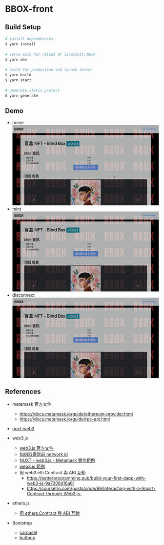 # BBOX-front

## Build Setup

```bash
# install dependencies
$ yarn install

# serve with hot reload at localhost:3000
$ yarn dev

# build for production and launch server
$ yarn build
$ yarn start

# generate static project
$ yarn generate
```

## Demo
- home
![home](./demo/home.gif)
- mint
![mint](./demo/mint.gif)
- disconnect
![disconnect](./demo/disconnect.gif)

## References

- metamask 官方文件

  - https://docs.metamask.io/guide/ethereum-provider.html
  - https://docs.metamask.io/guide/rpc-api.html

- [nuxt-web3](https://github.com/bl0cknumber/nuxt-web3/blob/master/example/pages/index.vue)

- web3.js

  - [web3.js 官方文件](https://web3js.readthedocs.io/en/v1.7.0/web3-eth-contract.html)
  - [如何取得當前 network id](https://web3js.readthedocs.io/en/v1.2.11/web3-eth-net.html)
  - [NUXT - web3.js - Metamask 實作範例](https://blog.benjaminazoulay.com/connect-to-your-nuxt-app-with-metamask-using-web3js)
  - [web3.js 範例](https://ithelp.ithome.com.tw/articles/10278789)
  - 用 web3.eth.Contract 與 ABI 互動
    - https://betterprogramming.pub/build-your-first-dapp-with-web3-js-9a7306d16a61
    - https://coursetro.com/posts/code/99/Interacting-with-a-Smart-Contract-through-Web3.js-

- ethers.js

  - [用 ethers.Contract 與 ABI 互動](https://javascript.plainenglish.io/fullstack-nft-minting-dapp-using-next-js-hardhat-ethers-js-alchemy-metamask-and-tailwindcss-145e0ef41d26)

- Bootstrap
  - [carousel](https://getbootstrap.com/docs/4.1/components/carousel)
  - [buttons](https://getbootstrap.com/docs/4.0/components/buttons)
